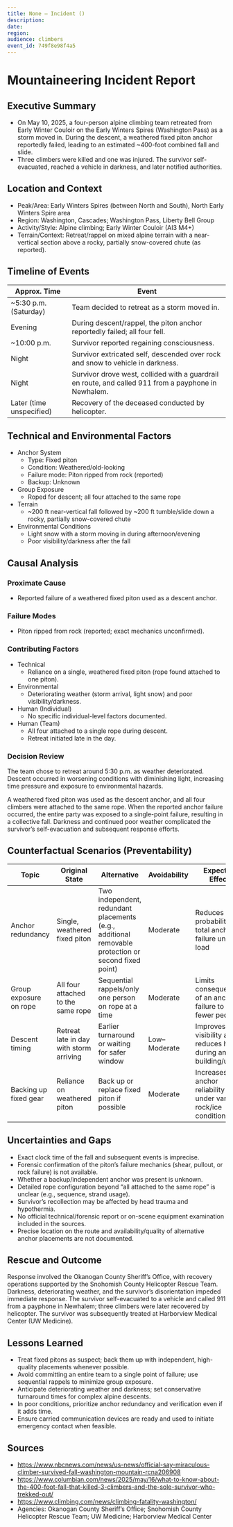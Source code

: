 ```yaml
---
title: None — Incident ()
description: 
date: 
region: 
audience: climbers
event_id: 749f8e98f4a5
---
```

<script type="application/ld+json">{"@context": "https://schema.org", "@type": "Article", "headline": "Unknown — Incident ()", "datePublished": null, "about": [null, null], "identifier": "749f8e98f4a5"}</script>

# Mountaineering Incident Report

## Executive Summary
- On May 10, 2025, a four-person alpine climbing team retreated from Early Winter Couloir on the Early Winters Spires (Washington Pass) as a storm moved in. During the descent, a weathered fixed piton anchor reportedly failed, leading to an estimated ~400-foot combined fall and slide.
- Three climbers were killed and one was injured. The survivor self-evacuated, reached a vehicle in darkness, and later notified authorities.

## Location and Context
- Peak/Area: Early Winters Spires (between North and South), North Early Winters Spire area
- Region: Washington, Cascades; Washington Pass, Liberty Bell Group
- Activity/Style: Alpine climbing; Early Winter Couloir (AI3 M4+)
- Terrain/Context: Retreat/rappel on mixed alpine terrain with a near-vertical section above a rocky, partially snow-covered chute (as reported).

## Timeline of Events
| Approx. Time | Event |
|---|---|
| ~5:30 p.m. (Saturday) | Team decided to retreat as a storm moved in. |
| Evening | During descent/rappel, the piton anchor reportedly failed; all four fell. |
| ~10:00 p.m. | Survivor reported regaining consciousness. |
| Night | Survivor extricated self, descended over rock and snow to vehicle in darkness. |
| Night | Survivor drove west, collided with a guardrail en route, and called 911 from a payphone in Newhalem. |
| Later (time unspecified) | Recovery of the deceased conducted by helicopter. |

## Technical and Environmental Factors
- Anchor System
  - Type: Fixed piton
  - Condition: Weathered/old-looking
  - Failure mode: Piton ripped from rock (reported)
  - Backup: Unknown
- Group Exposure
  - Roped for descent; all four attached to the same rope
- Terrain
  - ~200 ft near-vertical fall followed by ~200 ft tumble/slide down a rocky, partially snow-covered chute
- Environmental Conditions
  - Light snow with a storm moving in during afternoon/evening
  - Poor visibility/darkness after the fall

## Causal Analysis
### Proximate Cause
- Reported failure of a weathered fixed piton used as a descent anchor.

### Failure Modes
- Piton ripped from rock (reported; exact mechanics unconfirmed).

### Contributing Factors
- Technical
  - Reliance on a single, weathered fixed piton (rope found attached to one piton).
- Environmental
  - Deteriorating weather (storm arrival, light snow) and poor visibility/darkness.
- Human (Individual)
  - No specific individual-level factors documented.
- Human (Team)
  - All four attached to a single rope during descent.
  - Retreat initiated late in the day.

### Decision Review
The team chose to retreat around 5:30 p.m. as weather deteriorated. Descent occurred in worsening conditions with diminishing light, increasing time pressure and exposure to environmental hazards.

A weathered fixed piton was used as the descent anchor, and all four climbers were attached to the same rope. When the reported anchor failure occurred, the entire party was exposed to a single-point failure, resulting in a collective fall. Darkness and continued poor weather complicated the survivor’s self-evacuation and subsequent response efforts.

## Counterfactual Scenarios (Preventability)
| Topic | Original State | Alternative | Avoidability | Expected Effect | Confidence |
|---|---|---|---|---|---|
| Anchor redundancy | Single, weathered fixed piton | Two independent, redundant placements (e.g., additional removable protection or second fixed point) | Moderate | Reduces probability of total anchor failure under load | Low–Moderate |
| Group exposure on rope | All four attached to the same rope | Sequential rappels/only one person on rope at a time | Moderate | Limits consequences of an anchor failure to fewer people | Moderate |
| Descent timing | Retreat late in day with storm arriving | Earlier turnaround or waiting for safer window | Low–Moderate | Improves visibility and reduces haste during anchor building/use | Low |
| Backing up fixed gear | Reliance on weathered piton | Back up or replace fixed piton if possible | Moderate | Increases anchor reliability under varying rock/ice conditions | Low–Moderate |

## Uncertainties and Gaps
- Exact clock time of the fall and subsequent events is imprecise.
- Forensic confirmation of the piton’s failure mechanics (shear, pullout, or rock failure) is not available.
- Whether a backup/independent anchor was present is unknown.
- Detailed rope configuration beyond “all attached to the same rope” is unclear (e.g., sequence, strand usage).
- Survivor’s recollection may be affected by head trauma and hypothermia.
- No official technical/forensic report or on-scene equipment examination included in the sources.
- Precise location on the route and availability/quality of alternative anchor placements are not documented.

## Rescue and Outcome
Response involved the Okanogan County Sheriff’s Office, with recovery operations supported by the Snohomish County Helicopter Rescue Team. Darkness, deteriorating weather, and the survivor’s disorientation impeded immediate response. The survivor self-evacuated to a vehicle and called 911 from a payphone in Newhalem; three climbers were later recovered by helicopter. The survivor was subsequently treated at Harborview Medical Center (UW Medicine).

## Lessons Learned
- Treat fixed pitons as suspect; back them up with independent, high-quality placements whenever possible.
- Avoid committing an entire team to a single point of failure; use sequential rappels to minimize group exposure.
- Anticipate deteriorating weather and darkness; set conservative turnaround times for complex alpine descents.
- In poor conditions, prioritize anchor redundancy and verification even if it adds time.
- Ensure carried communication devices are ready and used to initiate emergency contact when feasible.

## Sources
- https://www.nbcnews.com/news/us-news/official-say-miraculous-climber-survived-fall-washington-mountain-rcna206908
- https://www.columbian.com/news/2025/may/16/what-to-know-about-the-400-foot-fall-that-killed-3-climbers-and-the-sole-survivor-who-trekked-out/
- https://www.climbing.com/news/climbing-fatality-washington/
- Agencies: Okanogan County Sheriff’s Office; Snohomish County Helicopter Rescue Team; UW Medicine; Harborview Medical Center